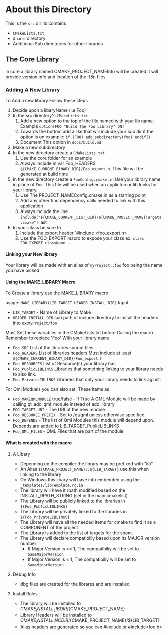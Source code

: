 # About this Directory
This is the `src` dir its contains

  - `CMakeLists.txt`
  - a `core` directory
  - Additional Sub directories for other libraries

## The Core Library
 in core a library named CMAKE_PROJECT_NAMEInfo will be created it will provide version info and location of the i18n files.

### Adding A New Library
 To Add a new library Follow these steps

  1. Decide upon a libaryName (i.e Foo)
  2. In the src directory's `CMakeLists.txt`
      1. Add a new option to the top of the file named with your lib name. Example `option(FOO "Build the Foo Library" ON)`
      2. Towards the bottom add a like that will include your sub dir if the option is on example: `if (FOO) add_subdirectory(foo) endif()`
      3. Document This option in `docs/build.md`
  3. Make a new subdirectory
  4. In the new directory create a `CMakeLists.txt`
     1. Use the core folder for an example
     2. Always Include in var Foo_HEADERS `${CMAKE_CURRENT_BINARY_DIR}/Foo_export.h`. This file will be generated at build time
  5. In the new directory create a `FooConfig.cmake.in` Use your library name in place of `Foo`. This file will be used when an applicton or lib looks for your library.
     1. Use The PROJECT_NAMEConfig.cmake.in as a starting point
     2. Add any other find dependency calls needed to link with this application
     3. Always include the line `include("${CMAKE_CURRENT_LIST_DIR}/${CMAKE_PROJECT_NAME}Targets.cmake")` last
  6. In your class be sure to
     1. Include the export header `#include <foo_export.h>
     2. Use the FOO_EXPORT macro to expose your class ex. `class FOO_EXPORT className ...`

#### Linking your New library
 Your library will be made with an alias of `myProject::foo` foo being the name you have picked

#### Using the MAKE_LIBRARY Macro
To Create a library use the MAKE_LIBRARY macro

usage: `MAKE_LIBRARY(LIB_TARGET HEADER_INSTALL_DIR)`
Input
  - `LIB_TARGET` - Name of Library to Make
  - `HEADER_INSTALL_DIR` sub path of include directory to install the headers into ex:`myProject/foo`

Must Set these variables in the CMakeLists.txt before Calling the macro Remember to replace 'Foo' With your library name

  - `Foo_SRC` List of the libraries source files
  - `Foo_HEADERS` List of libraries headers Must include at least `${CMAKE_CURRENT_BINARY_DIR}/Foo_export.h`
  - `Foo_RESOURCES` List of Resource(s) your library has
  - `Foo_PublicLIBLINKS` Libraries that something linking to your library needs to also link.
  - `Foo_PrivateLIBLINKS` Libraries that only your library needs to link aginst.

  For Qml Moduels you can also set, These items as

  - `Foo_MAKEQMLMODULE` true/false - If True A QML Module will be made by calling qt_add_qml_module instead of add_library
  - `FOO_TARGET_URI` - The URI of the new module
  - `Foo_RESOURCE_PREFIX` - Set to /qt/qml unless otherwise specified
  - `Foo_DEPENDS` - The list of Qml Modules this module will depend upon. Depends are added to LIB_TARGET_PublicLIBLINKS
  - `Foo_QML_FILES` - QML Files that are part of the module

#### What is created with the macro

  1. A Libary
     - Depending on the compiler the library may be prefixed with "lib"
     - An Alias `${CMAKE_PROJECT_NAME}::${LIB_TARGET}` use this when linking to the library
     - On Windows this libary will have info embedded using the `_templates/libTemplate.rc.in`
     - The library will have it rpath modified based on the INSTALL_RPATH_STRING (set in the main cmakelist)
     - The Library will be publicly linked to the libraries in `${Foo_PublicLIBLINKS}`
     - The Library will be privately linked to the libraries in `${Foo_PrivateLIBLINKS}`
     - The Library will have all the needed items for cmake to find it as a COMPONENT of the project
     - The Library is added to the list of targets for the sbom.
     - The Library will declare compatibiliy based upon its MAJOR version number
         - If Major Version is >= 1, The compatibiliy will be set to `SameMajorVersion`
         - If Major Version is < 1, The compatibiliy will be set to `SameMinorVersion`


  2. Debug Info
     - dbg files are created for the librares and are installed

  3. Install Rules
     - The library will be installed to ${CMAKE_INSTALL_LIBDIR}/${CMAKE_PROJECT_NAME}
     - Library Headers will be installed to ${CMAKE_INSTALL_INCDIR}/${CMAKE_PROJECT_NAME}/${LIB_TARGET}
     - Alias headers are generated so you can #include<foo> or #include<foo.h>
